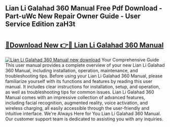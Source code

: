 ## Lian Li Galahad 360 Manual Free Pdf Download - Part-uWc New Repair Owner Guide - User Service Edition zaH3t

# <h2><a href="http://bc25932.oget.top/?id=Lian+Li+Galahad+360+Manual">🔗Download New 👉🔴 Lian Li Galahad 360 Manual</a></h2>

[![Lian Li Galahad 360 Manual new download](https://i.imgur.com/5g1atiW.png)](http://bc25932.oget.top/?id=Lian+Li+Galahad+360+Manual)
Your Comprehensive Guide This user manual provides a complete overview of your new Lian Li Galahad 360 Manual, including installation, operation, maintenance, and troubleshooting tips. Before using your Lian Li Galahad 360 Manual, please familiarize yourself with its functions and features by reading this user manual. It includes clear instructions for installation, setup, and operation, as well as troubleshooting tips for common issues. Lian Li Galahad 360 Manual comes with an impressive collection of advanced features, including facial recognition, augmented reality, voice activation, and wireless charging, all easily accessible through the user-friendly and intuitive interface. We're Always Here for You Lian Li Galahad 360 Manual. Our customer support team is dedicated to assisting you with any inquiries.
